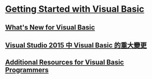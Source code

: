 # [Getting Started with Visual Basic](index.md)
## [What's New for Visual Basic](whats-new.md)
## [Visual Studio 2015 中 Visual Basic 的重大變更](breaking-changes-in-visual-studio-2015.md)
## [Additional Resources for Visual Basic Programmers](additional-resources.md)
